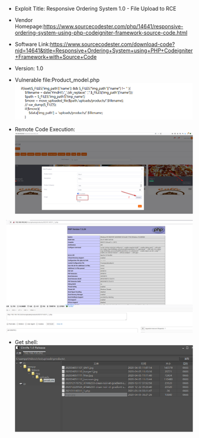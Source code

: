 * Exploit Title: Responsive Ordering System 1.0 -  File Upload to RCE   

*  Vendor Homepage:https://www.sourcecodester.com/php/14641/responsive-ordering-system-using-php-codeigniter-framework-source-code.html  

* Software Link:https://www.sourcecodester.com/download-code?nid=14641&title=Responsive+Ordering+System+using+PHP+Codeigniter+Framework+with+Source+Code  

* Version: 1.0   

* Vulnerable file:Product_model.php  
![image](https://github.com/BigTiger2020/Responsive-Ordering-System/blob/main/Product_model.png)  
* Remote Code Execution:  
![image](https://github.com/BigTiger2020/Responsive-Ordering-System/blob/main/upfile.png) 

![image](https://github.com/BigTiger2020/Responsive-Ordering-System/blob/main/rce.png)  

* Get shell:  
![image](https://github.com/BigTiger2020/Responsive-Ordering-System/blob/main/shell.png) 
